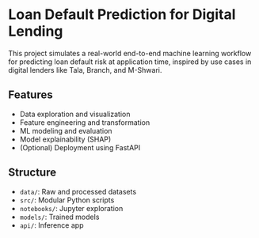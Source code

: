 # Loan Default Prediction for Digital Lending

This project simulates a real-world end-to-end machine learning workflow for predicting loan default risk at application time, inspired by use cases in digital lenders like Tala, Branch, and M-Shwari.

## Features
- Data exploration and visualization
- Feature engineering and transformation
- ML modeling and evaluation
- Model explainability (SHAP)
- (Optional) Deployment using FastAPI

## Structure
- `data/`: Raw and processed datasets
- `src/`: Modular Python scripts
- `notebooks/`: Jupyter exploration
- `models/`: Trained models
- `api/`: Inference app
